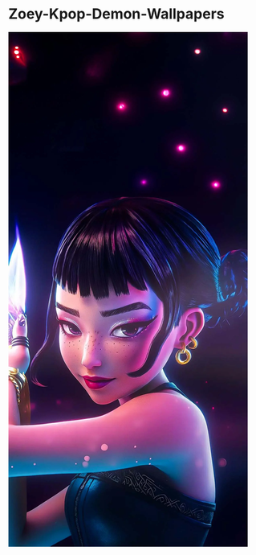 # Zoey-Kpop-Demon-Wallpapers

![image alt](https://github.com/Abidabkr17/Zoey-Kpop-Demon-Wallpapers/blob/main/public.webp?raw=true)
